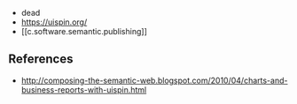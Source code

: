 
- dead
- https://uispin.org/
- [[c.software.semantic.publishing]] 

## References

- http://composing-the-semantic-web.blogspot.com/2010/04/charts-and-business-reports-with-uispin.html